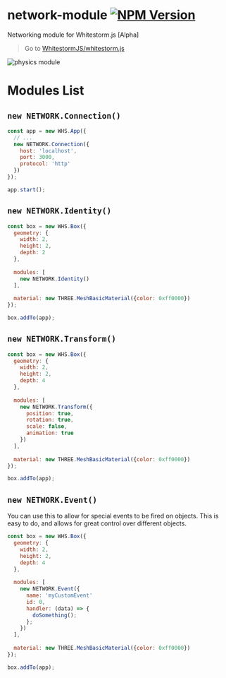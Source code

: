 # network-module [![NPM Version](https://img.shields.io/npm/v/physics-module-ammonext.svg?style=flat-square)](https://www.npmjs.com/package/network-module)
Networking module for Whitestorm.js [Alpha]

> Go to [WhitestormJS/whitestorm.js](https://github.com/WhitestormJS/whitestorm.js)

![physics module](http://i.imgur.com/ZdMhDwb.png)

# Modules List

## `new NETWORK.Connection()`

```javascript
const app = new WHS.App({
  // ...
  new NETWORK.Connection({
    host: 'localhost',
    port: 3000,
    protocol: 'http'
  })
});

app.start();
```

## `new NETWORK.Identity()`

```javascript
const box = new WHS.Box({
  geometry: {
    width: 2,
    height: 2,
    depth: 2
  },
  
  modules: [
    new NETWORK.Identity()
  ],
  
  material: new THREE.MeshBasicMaterial({color: 0xff0000})
});

box.addTo(app);
```

## `new NETWORK.Transform()`

```javascript
const box = new WHS.Box({
  geometry: {
    width: 2,
    height: 2,
    depth: 4
  },
  
  modules: [
    new NETWORK.Transform({
      position: true,
      rotation: true,
      scale: false,
      animation: true
    })
  ],
  
  material: new THREE.MeshBasicMaterial({color: 0xff0000})
});

box.addTo(app);
```

## `new NETWORK.Event()`
You can use this to allow for special events to be fired on objects. This is easy to do, and allows for great control over different objects.

```javascript
const box = new WHS.Box({
  geometry: {
    width: 2,
    height: 2,
    depth: 4
  },
  
  modules: [
    new NETWORK.Event({
      name: 'myCustomEvent'
      id: 0,
      handler: (data) => {
        doSomething();
      };
    })
  ],
  
  material: new THREE.MeshBasicMaterial({color: 0xff0000})
});

box.addTo(app);
```
